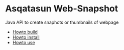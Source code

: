 # Asqatasun Web-Snapshot

Java API to create snaphots or thumbnails of webpage

* [Howto build](Howto-build.md)
* [Howto install](Howto-install.md)
* [Howto use](Howto-use.md)
 
